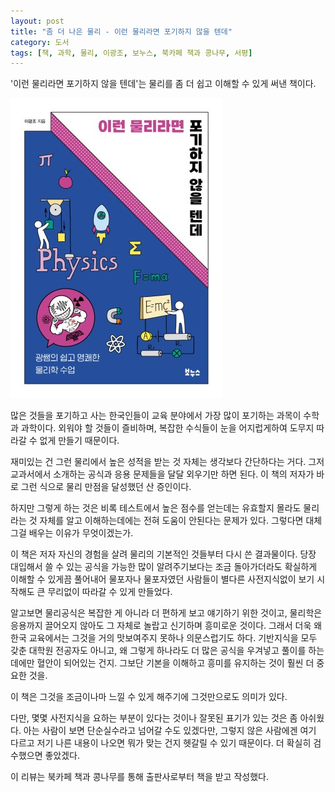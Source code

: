 ```yaml
---
layout: post
title: "좀 더 나은 물리 - 이런 물리라면 포기하지 않을 텐데"
category: 도서
tags: [책, 과학, 물리, 이광조, 보누스, 북카페 책과 콩나무, 서평]
---
```


'이런 물리라면 포기하지 않을 텐데'는
물리를 좀 더 쉽고 이해할 수 있게 써낸 책이다.

![표지](/images/book/if-physics-was-like-this-i-wouldnt-give-up-book-h480.jpg)

많은 것들을 포기하고 사는 한국인들이
교육 분야에서 가장 많이 포기하는 과목이 수학과 과학이다.
외워야 할 것들이 즐비하며,
복잡한 수식들이 눈을 어지럽게하여
도무지 따라갈 수 없게 만들기 때문이다.

재미있는 건 그런 물리에서 높은 성적을 받는 것 자체는 생각보다 간단하다는 거다.
그저 교과서에서 소개하는 공식과 응용 문제들을 달달 외우기만 하면 된다.
이 책의 저자가 바로 그런 식으로 물리 만점을 달성했던 산 증인이다.

하지만 그렇게 하는 것은 비록 테스트에서 높은 점수를 얻는데는 유효할지 몰라도
물리라는 것 자체를 알고 이해하는데에는 전혀 도움이 안된다는 문제가 있다.
그렇다면 대체 그걸 배우는 이유가 무엇이겠는가.

이 책은 저자 자신의 경험을 살려 물리의 기본적인 것들부터 다시 쓴 결과물이다.
당장 대입해서 쓸 수 있는 공식을 가능한 많이 알려주기보다는
조금 돌아가더라도 확실하게 이해할 수 있게끔 풀어내어
물포자나 물포자였던 사람들이 별다른 사전지식없이 보기 시작해도 큰 무리없이 따라갈 수 있게 만들었다.

알고보면 물리공식은 복잡한 게 아니라 더 편하게 보고 얘기하기 위한 것이고,
물리학은 응용까지 끌어오지 않아도 그 자체로 놀랍고 신기하며 흥미로운 것이다.
그래서 더욱 왜 한국 교육에서는 그것을 거의 맛보여주지 못하나 의문스럽기도 하다.
기반지식을 모두 갖춘 대학원 전공자도 아니고,
왜 그렇게 하나라도 더 많은 공식을 우겨넣고 풀이를 하는 데에만 혈안이 되어있는 건지.
그보단 기본을 이해하고 흥미를 유지하는 것이 훨씬 더 중요한 것을.

이 책은 그것을 조금이나마 느낄 수 있게 해주기에 그것만으로도 의미가 있다.

다만, 몇몇 사전지식을 요하는 부분이 있다는 것이나
잘못된 표기가 있는 것은 좀 아쉬웠다.
아는 사람이 보면 단순실수라고 넘어갈 수도 있겠다만,
그렇지 않은 사람에겐 여기 다르고 저기 나른 내용이 나오면 뭐가 맞는 건지 헷갈릴 수 있기 때문이다.
더 확실히 검수했으면 좋았겠다.



<div class="im im-info">
이 리뷰는 북카페 책과 콩나무를 통해 출판사로부터 책을 받고 작성했다.
</div>
